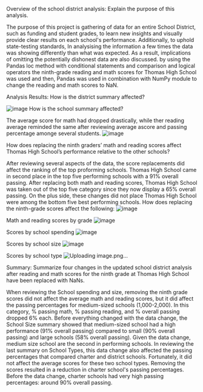 
Overview of the school district analysis: Explain the purpose of this analysis.

The purpose of this project is gathering of data for an entire School District, such as funding and student grades, to learn new insights and visually provide clear results on each school's performance. Additionally, to uphold state-testing standards, In analysising the information a few times  the data was showing differently than what was expected. As a result, implications of omitting the potentially dishonest data are also discussed. by using the Pandas loc method with conditional statements and comparison and logical operators the ninth-grade reading and math scores for Thomas High School was used and then, Pandas was used in combination with NumPy module to change the reading and math scores to NaN.

Analysis Results:
How is the district summary affected?

![image](https://user-images.githubusercontent.com/86276329/140463753-e0f341c4-737e-47bd-8563-37fa37b5544a.png)
How is the school summary affected?

The average score for math had dropped drastically, while ther reading average reminded the same after reviewing average ascore and passing percentage amonge several students. 
![image](https://user-images.githubusercontent.com/86276329/140464258-f8b2bc10-d133-4bb0-87af-103e6f09fb11.png)

How does replacing the ninth graders’ math and reading scores affect Thomas High School’s performance relative to the other schools?

After reviewing several aspects of the data, the score replacements did affect the ranking of the top proforming schools. Thomas High School came in second place in the top five performing schools with a 91% overall passing. After replacing both math and reading scores, Thomas High School was taken out of the top five category since they now display a 65% overall passing. On the plus side, these changes did not place Thomas High School  were among the bottom five best performing schools. 
How does replacing the ninth-grade scores affect the following:
![image](https://user-images.githubusercontent.com/86276329/140465646-a611010a-a2b8-49da-aab6-c43eaf57a944.png)

Math and reading scores by grade
![image](https://user-images.githubusercontent.com/86276329/140465676-1f59a739-27a3-442f-8aa9-6ccfbd0e38ad.png)

Scores by school spending
![image](https://user-images.githubusercontent.com/86276329/140465712-afc2b2e9-9fd4-448f-a656-04797649943f.png)

Scores by school size
![image](https://user-images.githubusercontent.com/86276329/140465740-e561e3bc-08bf-4d21-a61d-e02a155d5d44.png)

Scores by school type
![Uploading image.png…]()

Summary: Summarize four changes in the updated school district analysis after reading and math scores for the ninth grade at Thomas High School have been replaced with NaNs.

When reviewing the School spending and size, removing the ninth grade scores did not affect the average math and reading scores, but it did affect the passing percentages for medium-sized schools (1,000-2,000). In this category, % passing math, % passing reading, and % overall passing dropped 6% each. Before everything changed with the data change, the School Size summary showed that medium-sized school had a high performance (91% overall passing) compared to small (90% overall passing) and large schools (58% overall passing). Given the data change, medium size school are the second in performing schools. 
In reviewing the last summary on School Types, this data change also affected the passing percentages that compared charter and district schools. Fortunately, it did not affect the average scores for these two school types. Removing the scores resulted in a reduction in charter school's passing percentages. Before the data change, charter schools had very high passing percentages: around 90% overall passing. 
